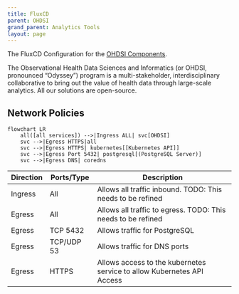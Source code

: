 ```yaml
---
title: FluxCD
parent: OHDSI
grand_parent: Analytics Tools
layout: page
---
```


The FluxCD Configuration for the [OHDSI Components](https://www.ohdsi.org/).

The Observational Health Data Sciences and Informatics (or OHDSI, pronounced “Odyssey”) program is a multi-stakeholder, interdisciplinary collaborative to bring out the value of health data through large-scale analytics. All our solutions are open-source.


## Network Policies

```mermaid
flowchart LR
    all([all services]) -->|Ingress ALL| svc[OHDSI] 
    svc -->|Egress HTTPS|all
    svc -->|Egress HTTPS| kubernetes[[Kubernetes API]]
    svc -->|Egress Port 5432| postgresql[(PostgreSQL Server)]
    svc -->|Egress DNS| coredns
```

| Direction | Ports/Type | Description |
| --- | --- | --- |
| Ingress | All | Allows all traffic inbound. TODO: This needs to be refined |
| Egress | All | Allows all traffic to egress. TODO: This needs to be refined |
| Egress | TCP 5432 | Allows traffic for PostgreSQL |
| Egress | TCP/UDP 53 | Allows traffic for DNS ports |
| Egress | HTTPS | Allows access to the kubernetes service to allow Kubernetes API Access |